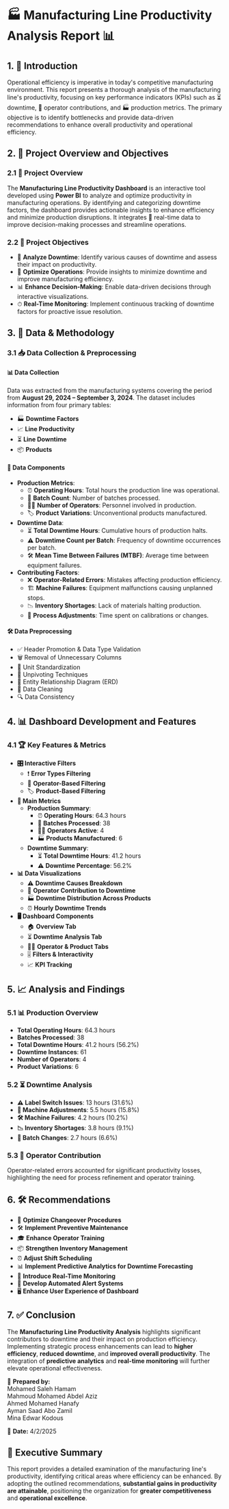 # 🏭 Manufacturing Line Productivity Analysis Report 📊

## 1. 📢 Introduction
Operational efficiency is imperative in today's competitive manufacturing environment. This report presents a thorough analysis of the manufacturing line's productivity, focusing on key performance indicators (KPIs) such as ⏳ downtime, 👷 operator contributions, and 🏭 production metrics. The primary objective is to identify bottlenecks and provide data-driven recommendations to enhance overall productivity and operational efficiency. 

## 2. 🎯 Project Overview and Objectives
### 2.1 📌 Project Overview
The **Manufacturing Line Productivity Dashboard** is an interactive tool developed using **Power BI** to analyze and optimize productivity in manufacturing operations. By identifying and categorizing downtime factors, the dashboard provides actionable insights to enhance efficiency and minimize production disruptions. It integrates 📡 real-time data to improve decision-making processes and streamline operations.

### 2.2 🎯 Project Objectives
- 🔎 **Analyze Downtime**: Identify various causes of downtime and assess their impact on productivity.
- 🚀 **Optimize Operations**: Provide insights to minimize downtime and improve manufacturing efficiency.
- 📊 **Enhance Decision-Making**: Enable data-driven decisions through interactive visualizations.
- ⏱ **Real-Time Monitoring**: Implement continuous tracking of downtime factors for proactive issue resolution.

## 3. 📑 Data & Methodology
### 3.1 📥 Data Collection & Preprocessing
#### **📊 Data Collection**
Data was extracted from the manufacturing systems covering the period from **August 29, 2024 – September 3, 2024**. The dataset includes information from four primary tables:
- 🏭 **Downtime Factors**
- 📈 **Line Productivity**
- ⏳ **Line Downtime**
- 📦 **Products**

#### **🔢 Data Components**
- **Production Metrics**:
  - ⏰ **Operating Hours**: Total hours the production line was operational.
  - 🔄 **Batch Count**: Number of batches processed.
  - 👷‍♂️ **Number of Operators**: Personnel involved in production.
  - 🏷 **Product Variations**: Unconventional products manufactured.
- **Downtime Data**:
  - ⏳ **Total Downtime Hours**: Cumulative hours of production halts.
  - ⚠️ **Downtime Count per Batch**: Frequency of downtime occurrences per batch.
  - 🛠 **Mean Time Between Failures (MTBF)**: Average time between equipment failures.
- **Contributing Factors**:
  - ❌ **Operator-Related Errors**: Mistakes affecting production efficiency.
  - 🏗 **Machine Failures**: Equipment malfunctions causing unplanned stops.
  - 📉 **Inventory Shortages**: Lack of materials halting production.
  - 🔄 **Process Adjustments**: Time spent on calibrations or changes.

#### **🛠 Data Preprocessing**
- ✅ Header Promotion & Data Type Validation
- 🗑 Removal of Unnecessary Columns
- 📏 Unit Standardization
- 🔄 Unpivoting Techniques
- 🔗 Entity Relationship Diagram (ERD)
- 🧹 Data Cleaning
- 🔍 Data Consistency

## 4. 📊 Dashboard Development and Features
### 4.1 🏆 Key Features & Metrics
- **🎛 Interactive Filters**
  - ❗ **Error Types Filtering**
  - 👷 **Operator-Based Filtering**
  - 🏷 **Product-Based Filtering**
- **📌 Main Metrics**
  - **Production Summary**:
    - ⏰ **Operating Hours**: 64.3 hours
    - 🔄 **Batches Processed**: 38
    - 👷‍♂️ **Operators Active**: 4
    - 🏭 **Products Manufactured**: 6
  - **Downtime Summary**:
    - ⏳ **Total Downtime Hours**: 41.2 hours
    - ⚠️ **Downtime Percentage**: 56.2%
- **📊 Data Visualizations**
  - ⚠️ **Downtime Causes Breakdown**
  - 👷 **Operator Contribution to Downtime**
  - 🏭 **Downtime Distribution Across Products**
  - ⏰ **Hourly Downtime Trends**
- **🖥 Dashboard Components**
  - 🏠 **Overview Tab**
  - ⏳ **Downtime Analysis Tab**
  - 👷‍♂️ **Operator & Product Tabs**
  - 🎚 **Filters & Interactivity**
  - 📈 **KPI Tracking**

## 5. 📈 Analysis and Findings
### 5.1 📊 Production Overview
- **Total Operating Hours**: 64.3 hours
- **Batches Processed**: 38
- **Total Downtime Hours**: 41.2 hours (56.2%)
- **Downtime Instances**: 61
- **Number of Operators**: 4
- **Product Variations**: 6

### 5.2 ⏳ Downtime Analysis
- **⚠️ Label Switch Issues**: 13 hours (31.6%)
- **🔧 Machine Adjustments**: 5.5 hours (15.8%)
- **🛠 Machine Failures**: 4.2 hours (10.2%)
- **📉 Inventory Shortages**: 3.8 hours (9.1%)
- **🔄 Batch Changes**: 2.7 hours (6.6%)

### 5.3 👷 Operator Contribution
Operator-related errors accounted for significant productivity losses, highlighting the need for process refinement and operator training.

## 6. 🛠 Recommendations
- 📌 **Optimize Changeover Procedures**
- 🛠 **Implement Preventive Maintenance**
- 🎓 **Enhance Operator Training**
- 📦 **Strengthen Inventory Management**
- ⏰ **Adjust Shift Scheduling**
- 📊 **Implement Predictive Analytics for Downtime Forecasting**
- 🔄 **Introduce Real-Time Monitoring**
- 🚨 **Develop Automated Alert Systems**
- 🖥 **Enhance User Experience of Dashboard**


## 7. ✅ Conclusion
The **Manufacturing Line Productivity Analysis** highlights significant contributors to downtime and their impact on production efficiency. Implementing strategic process enhancements can lead to **higher efficiency**, **reduced downtime**, and **improved overall productivity**. The integration of **predictive analytics** and **real-time monitoring** will further elevate operational effectiveness.

📌 **Prepared by:**  
Mohamed Saleh Hamam  
Mahmoud Mohamed Abdel Aziz  
Ahmed Mohamed Hanafy  
Ayman Saad Abo Zamil  
Mina Edwar Kodous  

📆 **Date:** 4/2/2025

## 🏁 Executive Summary
This report provides a detailed examination of the manufacturing line's productivity, identifying critical areas where efficiency can be enhanced. By adopting the outlined recommendations, **substantial gains in productivity are attainable**, positioning the organization for **greater competitiveness** and **operational excellence**.

